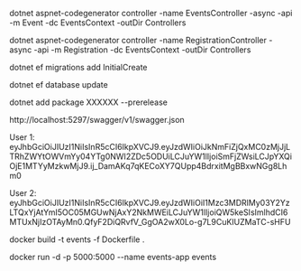 dotnet aspnet-codegenerator controller -name EventsController -async -api -m Event -dc EventsContext -outDir Controllers

dotnet aspnet-codegenerator controller -name RegistrationController -async -api -m Registration -dc EventsContext -outDir Controllers

dotnet ef migrations add InitialCreate    

dotnet ef database update 


dotnet add package XXXXXX --prerelease

http://localhost:5297/swagger/v1/swagger.json

User 1:
eyJhbGciOiJIUzI1NiIsInR5cCI6IkpXVCJ9.eyJzdWIiOiJkNmFiZjQxMC0zMjJjLTRhZWYtOWVmYy04YTg0NWI2ZDc5ODUiLCJuYW1lIjoiSmFjZWsiLCJpYXQiOjE1MTYyMzkwMjJ9.ij_DamAKq7qKECoXY7QUpp4BdrxitMgBBxwNGg8Lhm0

User 2:
eyJhbGciOiJIUzI1NiIsInR5cCI6IkpXVCJ9.eyJzdWIiOiI1Mzc3MDRlMy03Y2YzLTQxYjAtYmI5OC05MGUwNjAxY2NkMWEiLCJuYW1lIjoiQW5keSIsImlhdCI6MTUxNjIzOTAyMn0.QfyF2DiQRvfV_GgOA2wX0Lo-g7L9CuKIUZMaTC-sHFU

docker build -t events -f Dockerfile .


docker run -d -p 5000:5000 --name events-app events